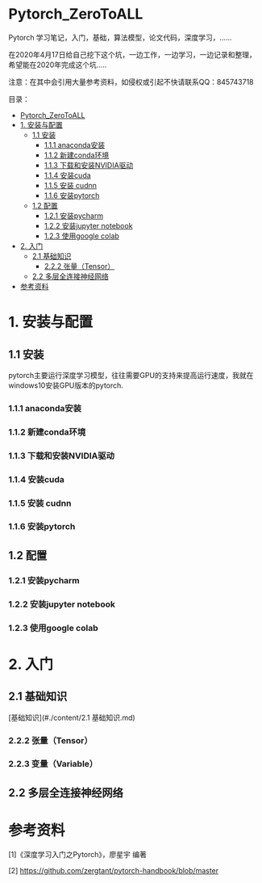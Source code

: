 # Pytorch_ZeroToALL
Pytorch 学习笔记，入门，基础，算法模型，论文代码，深度学习，......

在2020年4月17日给自己挖下这个坑，一边工作，一边学习，一边记录和整理，希望能在2020年完成这个坑.....

注意：在其中会引用大量参考资料，如侵权或引起不快请联系QQ：845743718



目录：

- [Pytorch_ZeroToALL](#pytorch-zerotoall)
- [1. 安装与配置](#1------)
  * [1.1 安装](#11---)
    + [1.1.1 anaconda安装](#111-anaconda--)
    + [1.1.2 新建conda环境](#112---conda--)
    + [1.1.3 下载和安装NVIDIA驱动](#113------nvidia--)
    + [1.1.4 安装cuda](#114---cuda)
    + [1.1.5 安装 cudnn](#115----cudnn)
    + [1.1.6 安装pytorch](#116---pytorch)
  * [1.2 配置](#12---)
    + [1.2.1 安装pycharm](#121---pycharm)
    + [1.2.2 安装jupyter notebook](#122---jupyter-notebook)
    + [1.2.3 使用google colab](#123---google-colab)
- [2. 入门](#2---)
  * [2.1 基础知识](#21-----)
    + [2.2.2 张量（Tensor）](#222----tensor-)
  * [2.2 多层全连接神经网络](#22----------)
- [参考资料](#----)



# 1. 安装与配置

## 1.1 安装

pytorch主要运行深度学习模型，往往需要GPU的支持来提高运行速度，我就在windows10安装GPU版本的pytorch.

### 1.1.1 anaconda安装

### 1.1.2 新建conda环境

### 1.1.3 下载和安装NVIDIA驱动

### 1.1.4 安装cuda

### 1.1.5 安装 cudnn

### 1.1.6 安装pytorch

## 1.2 配置

### 1.2.1 安装pycharm

### 1.2.2 安装jupyter notebook

### 1.2.3 使用google colab

# 2. 入门

## 2.1 基础知识
[基础知识](#./content/2.1 基础知识.md)
### 2.2.2 张量（Tensor）


### 2.2.3 变量（Variable）



## 2.2 多层全连接神经网络



# 参考资料

[1]《深度学习入门之Pytorch》，廖星宇 编著

[2] https://github.com/zergtant/pytorch-handbook/blob/master







